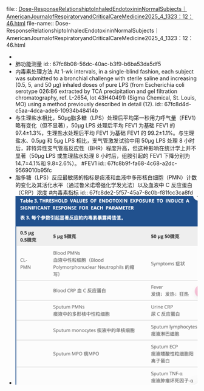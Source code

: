 file:: [Dose-ResponseRelationshiptoInhaledEndotoxininNormalSubjects｜AmericanJournalofRespiratoryandCriticalCareMedicine2025_4_1323：12：46.html](../assets/storages/logseq-mhtml-viewer/Dose-ResponseRelationshiptoInhaledEndotoxininNormalSubjects｜AmericanJournalofRespiratoryandCriticalCareMedicine2025_4_1323：12：46.html)
file-name:: Dose-ResponseRelationshiptoInhaledEndotoxininNormalSubjects｜AmericanJournalofRespiratoryandCriticalCareMedicine2025_4_1323：12：46.html

-
- 肺功能测量
  id:: 67fc8b08-56dc-40ac-b3f9-b6ba53da5df5
- 内毒素处理方法 At 1-wk intervals, in a single-blind fashion, each subject was submitted to a bronchial challenge with sterile saline and increasing (0.5, 5, and 50 μg) inhaled doses of pure LPS (from Escherichia coli serotype 026:B6 extracted by TCA precipitation and gel filtration chromatography, ref. L-2654, lot 43H40491) (Sigma Chemical, St. Louis, MO) using a method previously described in detail (12).
  id:: 67fc8d4d-c5aa-4dca-ade6-10934b48414b
- 与生理盐水相比，50μg脂多糖（LPS）处理后平均第一秒用力呼气量（FEV1）略有变化（但不显著），50μg LPS 处理后平均 FEV1 为基础 FEV1 的 97.4±1.3%，生理盐水处理后平均 FEV1 为基础 FEV1 的 99.2±1.1%。与生理盐水、0.5μg 和 5μg LPS 相比，支气管激发试验中用 50μg LPS 处理 8 小时后，非特异性支气管高反应性（BHR）程度升高，但这种影响在统计学上并不显著（50μg LPS 或生理盐水处理 8 小时后，组胺引起的 FEV1 下降分别为 14.7±4.1%和 9.8±2.6%）。 #FEV1
  id:: 67fc8b9f-fa68-4c68-a2dc-9569010b95fc
- 脂多糖（LPS）反应最敏感的指标是痰液和血液中多形核白细胞（PMN）计数的变化及其活化水平（通过鲁米诺增强化学发光法）以及血液中 C 反应蛋白（CRP）浓度 #内毒素指标
  id:: 67fc8de2-5f57-45a7-8c0b-f81fcc3ca8fd
- ![CleanShot 2025-04-14 at 12.28.17@2x.png](../assets/CleanShot_2025-04-14_at_12.28.17@2x_1744604903550_0.png)